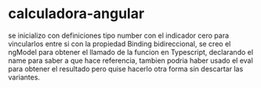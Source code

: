 # calculadora-angular

se inicializo con definiciones tipo number con el indicador cero para vincularlos entre si con la propiedad Binding bidireccional, se creo el ngModel para obtener el llamado de la funcion en Typescript, declarando el name para saber a que hace referencia, tambien podria haber usado el eval para obtener el resultado pero quise hacerlo otra forma sin descartar las variantes.
